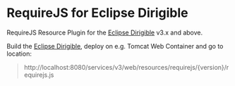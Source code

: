# RequireJS for Eclipse Dirigible

RequireJS Resource Plugin for the [Eclipse Dirigible](https://github.com/eclipse/dirigible) v3.x and above.

Build the [Eclipse Dirigible](https://github.com/eclipse/dirigible), deploy on e.g. Tomcat Web Container and go to location:

> http://localhost:8080/services/v3/web/resources/requirejs/{version}/requirejs.js
